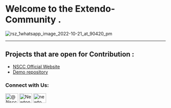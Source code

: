 # Welcome to the Extendo-Community .
![rsz_1whatsapp_image_2022-10-21_at_90420_pm](https://user-images.githubusercontent.com/106444834/198050561-5bf95c21-7c01-4bd6-9489-2baba3376f4f.jpg)

---
## Projects that are open for Contribution :
-  [NSCC Official Website](https://github.com/Clueless-Community/clueless-official-website)
- [Demo repository](https://github.com/Extendo37/demo-repository)
<h3 align="left">Connect with Us:</h3>
<p align="left">
<a href="https://twitter.com/Nsccbppimt3?t=Yr6metdfJLejVA3PDX-wBA&s=09" target="blank"><img align="center" src="https://raw.githubusercontent.com/rahuldkjain/github-profile-readme-generator/master/src/images/icons/Social/twitter.svg" alt="@Nsccbppimt3" height="30" width="40" /></a>
<a href="https://www.facebook.com/profile.php?id=100085739347218" target="blank"><img align="center" src="https://raw.githubusercontent.com/rahuldkjain/github-profile-readme-generator/master/src/images/icons/Social/facebook.svg" alt="Newton School Coding Club Bppimt" height="30" width="40" /></a>
<a href="https://www.instagram.com/newto_nschoolbp97/" target="blank"><img align="center" src="https://raw.githubusercontent.com/rahuldkjain/github-profile-readme-generator/master/src/images/icons/Social/instagram.svg" alt="newto_nschoolbp97" height="30" width="40" /></a>
</p>
